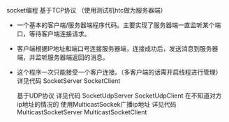 socket编程
    基于TCP协议
    （使用测试机htc做为服务器端）
 * 一个基本的客户端/服务器端程序代码。主要实现了服务器端一直监听某个端口，等待客户端连接请求。
 * 客户端根据IP地址和端口号连接服务器端，连接成功后，发送消息到服务器端，并监听服务器端返回的消息。
 * 这个程序一次只能接受一个客户连接。（多客户端的话需开启线程进行管理）
 详见代码
    SocketServer
    SocketClient

    基于UDP协议
 详见代码
    SocketUdpServer
    SocketUdpClient
    在不知道对方ip地址的情况的 使用MulticastSockek广播ip地址
 详见代码
     MulticastSocketServer
     MulticastSocketClient

